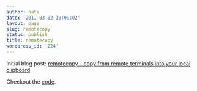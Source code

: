 ```yaml
---
author: nate
date: '2011-03-02 10:09:02'
layout: page
slug: remotecopy
status: publish
title: remotecopy
wordpress_id: '224'
---
```


Initial blog post: <a href="/2011/12/04/remotecopy-copy-from-remote-terminals-into-your-local-clipboard/">remotecopy - copy from remote terminals into your local clipboard</a>

Checkout the <a href="https://github.com/justone/remotecopy">code</a>.

